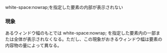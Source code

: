 white-space:nowrap;を指定した要素の内部が表示されない

### 現象

あるウィンドウ幅のもとでは white-space:nowrap; を指定した要素内の一部または全体が表示されなくなる。ただし、この現象がおきるウィンドウ幅は要素の内容物の量によって異なる。

